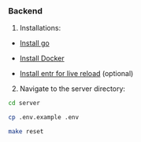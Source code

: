 ### Backend

1. Installations:

- [Install go](https://go.dev/doc/install)

- [Install Docker](https://docs.docker.com/engine/install/)

- [Install entr for live reload](https://github.com/eradman/entr) (optional)

2. Navigate to the server directory:

```bash
cd server
```

```bash
cp .env.example .env
```

```bash
make reset
```
